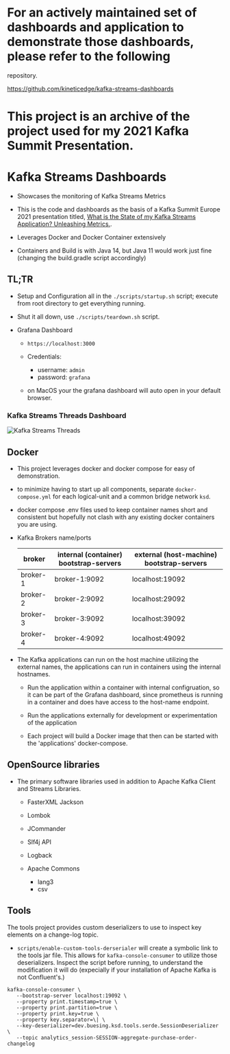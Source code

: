 
# For an actively maintained set of dashboards and application to demonstrate those dashboards, please refer to the following
repository.

https://github.com/kineticedge/kafka-streams-dashboards

# This project is an archive of the project used for my 2021 Kafka Summit Presentation.


# Kafka Streams Dashboards

* Showcases the monitoring of Kafka Streams Metrics

* This is the code and dashboards as the basis of a Kafka Summit Europe 2021 presentation titled,
[What is the State of my Kafka Streams Application? Unleashing Metrics.](https://www.kafka-summit.org/sessions/what-is-the-state-of-my-kafka-streams-application-unleashing-metrics).

* Leverages Docker and Docker Container extensively

* Containers and Build is with Java 14, but Java 11 would work just fine (changing the build.gradle script accordingly)

## TL;TR

* Setup and Configuration all in the `./scripts/startup.sh` script; execute from root directory to get everything running.

* Shut it all down, use `./scripts/teardown.sh` script.

* Grafana Dashboard 

  * `https://localhost:3000`
  * Credentials:
    * username: `admin`
    * password: `grafana`

  * on MacOS your the grafana dashboard will auto open in your default browser.

### Kafka Streams Threads Dashboard
![Kafka Streams Threads](./doc/streams_thread_dashboard.png)

## Docker 

* This project leverages docker and docker compose for easy of demonstration.

* to minimize having to start up all components, separate `docker-compose.yml` for each logical-unit and a common bridge network `ksd`.

* docker compose .env files used to keep container names short and consistent but hopefully not clash with any existing docker containers you are using.

* Kafka Brokers name/ports

  | broker   | internal (container) bootstrap-servers | external (host-machine) bootstrap-servers |
  |---|---|---|
  | broker-1 | broker-1:9092 | localhost:19092                        |
  | broker-2 | broker-2:9092 | localhost:29092                        |
  | broker-3 | broker-3:9092 | localhost:39092                        |
  | broker-4 | broker-4:9092 | localhost:49092                        |

* The Kafka applications can run on the host machine utilizing the external names, the applications
can run in containers using the internal hostnames.

  * Run the application within a container with internal configruation, so it can be part of the Grafana dashboard, since
prometheus is running in a container and does have access to the host-name endpoint.

  * Run the applications externally for development or experimentation of the application

  * Each project will build a Docker image that then can be started with the 'applications' docker-compose.
  
## OpenSource libraries

* The primary software libraries used in addition to Apache Kafka Client and Streams Libraries.

  * FasterXML Jackson

  * Lombok

  * JCommander

  * Slf4j API

  * Logback

  * Apache Commons
    * lang3
    * csv


## Tools

The tools project provides custom deserializers to use to inspect key elements on a change-log topic.

* `scripts/enable-custom-tools-derserialer` will create a symbolic link to the tools jar file. This allows
for `kafka-console-consumer` to utilize those deserializers.  Inspect the script before running, to understand
the modification it will do (expecially if your installation of Apache Kafka is not Confluent's.)

```
kafka-console-consumer \
   --bootstrap-server localhost:19092 \
   --property print.timestamp=true \
   --property print.partition=true \
   --property print.key=true \
   --property key.separator=\| \
   --key-deserializer=dev.buesing.ksd.tools.serde.SessionDeserializer \
   --topic analytics_session-SESSION-aggregate-purchase-order-changelog
```
